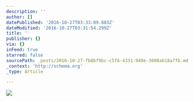 ```yaml
---
description: ''
author: []
datePublished: '2016-10-27T03:33:09.883Z'
dateModified: '2016-10-27T03:31:54.299Z'
title: ''
publisher: {}
via: {}
inFeed: true
starred: false
sourcePath: _posts/2016-10-27-fb8bf9bc-c5f6-4331-949e-3008ab18a7fb.md
_context: 'http://schema.org'
_type: Article

---
```

![](https://the-grid-user-content.s3-us-west-2.amazonaws.com/7b4e3e7b-b25b-4f66-8e01-42764b511771.jpg)